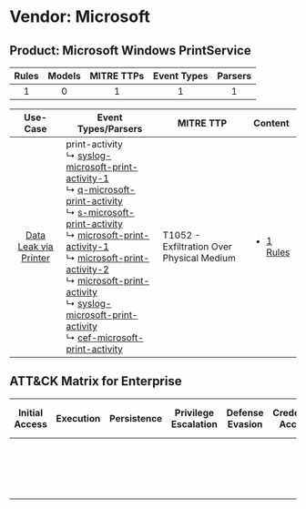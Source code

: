 Vendor: Microsoft
=================
Product: Microsoft Windows PrintService
---------------------------------------
| Rules | Models | MITRE TTPs | Event Types | Parsers |
|:-----:|:------:|:----------:|:-----------:|:-------:|
|   1   |   0    |     1      |      1      |    1    |

|                                Use-Case                                | Event Types/Parsers                                                                                                                                                                                                                                                                                                                                                                                                                                                                                                                                                                                                                                                                                                                                                         | MITRE TTP                                     | Content                                                                                                         |
|:----------------------------------------------------------------------:| --------------------------------------------------------------------------------------------------------------------------------------------------------------------------------------------------------------------------------------------------------------------------------------------------------------------------------------------------------------------------------------------------------------------------------------------------------------------------------------------------------------------------------------------------------------------------------------------------------------------------------------------------------------------------------------------------------------------------------------------------------------------------- | --------------------------------------------- | --------------------------------------------------------------------------------------------------------------- |
| [Data Leak via Printer](../../../UseCases/uc_data_leak_via_printer.md) |  print-activity<br> ↳ [syslog-microsoft-print-activity-1](Parsers/parserContent_syslog-microsoft-print-activity-1.md)<br> ↳ [q-microsoft-print-activity](Parsers/parserContent_q-microsoft-print-activity.md)<br> ↳ [s-microsoft-print-activity](Parsers/parserContent_s-microsoft-print-activity.md)<br> ↳ [microsoft-print-activity-1](Parsers/parserContent_microsoft-print-activity-1.md)<br> ↳ [microsoft-print-activity-2](Parsers/parserContent_microsoft-print-activity-2.md)<br> ↳ [microsoft-print-activity](Parsers/parserContent_microsoft-print-activity.md)<br> ↳ [syslog-microsoft-print-activity](Parsers/parserContent_syslog-microsoft-print-activity.md)<br> ↳ [cef-microsoft-print-activity](Parsers/parserContent_cef-microsoft-print-activity.md)<br> | T1052 - Exfiltration Over Physical Medium<br> | [<ul><li>1 Rules</li></ul>](Rules_Models/r_m_microsoft_microsoft_windows_printservice_Data_Leak_via_Printer.md) |

ATT&CK Matrix for Enterprise
----------------------------
| Initial Access | Execution | Persistence | Privilege Escalation | Defense Evasion | Credential Access | Discovery | Lateral Movement | Collection | Command and Control | Exfiltration                                                                           | Impact |
| -------------- | --------- | ----------- | -------------------- | --------------- | ----------------- | --------- | ---------------- | ---------- | ------------------- | -------------------------------------------------------------------------------------- | ------ |
|                |           |             |                      |                 |                   |           |                  |            |                     | [Exfiltration Over Physical Medium](https://attack.mitre.org/techniques/T1052)<br><br> |        |